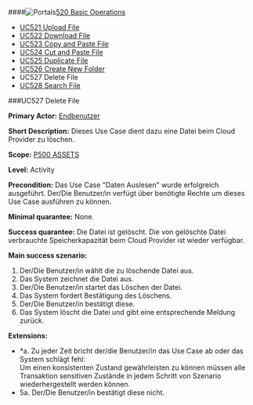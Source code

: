 ####![Portals](https://raw.github.com/massiveart/sulu-docs/master/use-cases/images/package-assets.png)[520 Basic Operations](https://github.com/massiveart/sulu-docs/tree/master/use-cases/p500/p520 "520 Basic Operations")

* [UC521 Upload File](https://github.com/massiveart/sulu-docs/tree/master/use-cases/p500/p520/UC521.md "UC521 Upload File")
* [UC522 Download File](https://github.com/massiveart/sulu-docs/tree/master/use-cases/p500/p520/UC522.md "UC522 Download File")
* [UC523 Copy and Paste File](https://github.com/massiveart/sulu-docs/tree/master/use-cases/p500/p520/UC523.md "UC523 Copy and Paste File")
* [UC524 Cut and Paste File](https://github.com/massiveart/sulu-docs/tree/master/use-cases/p500/p520/UC524.md "UC524 Cut and Paste File")
* [UC525 Duplicate File](https://github.com/massiveart/sulu-docs/tree/master/use-cases/p500/p520/UC525.md "UC525 Duplicate File")
* [UC526 Create New Folder](https://github.com/massiveart/sulu-docs/tree/master/use-cases/p500/p520/UC526.md "UC526 Create New Folder")
* UC527 Delete File
* [UC528 Search File](https://github.com/massiveart/sulu-docs/tree/master/use-cases/p500/p520/UC528.md "UC528 Search File")

###UC527 Delete File

**Primary Actor:** [Endbenutzer](https://github.com/massiveart/sulu-docs/tree/master/system-specification/actors.md "Actors") 

**Short Description:** Dieses Use Case dient dazu eine Datei beim Cloud Provider zu löschen.

**Scope:** [P500 ASSETS](https://github.com/massiveart/sulu-docs/tree/master/system-specification/p500-assets "500 ASSETS") 

**Level:** Activity

**Precondition:** Das Use Case "Daten Auslesen" wurde erfolgreich ausgeführt. Der/Die Benutzer/in verfügt über benötigte Rechte um dieses Use Case ausführen zu können.

**Minimal quarantee:** None.

**Success quarantee:** Die Datei ist gelöscht. Die von gelöschte Datei verbrauchte Speicherkapazität beim Cloud Provider ist wieder verfügbar.

**Main success szenario:** 

1. Der/Die Benutzer/in wählt die zu löschende Datei aus.
2. Das System zeichnet die Datei aus.
3. Der/Die Benutzer/in startet das Löschen der Datei.
4. Das System fordert Bestätigung des Löschens.
5. Der/Die Benutzer/in bestätigt diese.
6. Das System löscht die Datei und gibt eine entsprechende Meldung zurück.

**Extensions:**
* *a. Zu jeder Zeit bricht der/die Benutzer/in das Use Case ab oder das System schlägt fehl:	
Um einen konsistenten Zustand gewährleisten zu können müssen alle Transaktion sensitiven Zustände in jedem Schritt von Szenario wiederhergestellt werden können.
* 5a. Der/Die Benutzer/in bestätigt diese nicht.